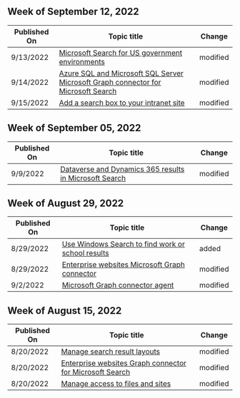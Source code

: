 <!-- This file is generated automatically each week. Changes made to this file will be overwritten.-->



## Week of September 12, 2022


| Published On |Topic title | Change |
|------|------------|--------|
| 9/13/2022 | [Microsoft Search for US government environments](/MicrosoftSearch/microsoft-search-us-government-environments) | modified |
| 9/14/2022 | [Azure SQL and Microsoft SQL Server Microsoft Graph connector for Microsoft Search](/MicrosoftSearch/mssql-connector) | modified |
| 9/15/2022 | [Add a search box to your intranet site](/MicrosoftSearch/add-a-search-box-to-your-intranet-site) | modified |


## Week of September 05, 2022


| Published On |Topic title | Change |
|------|------------|--------|
| 9/9/2022 | [Dataverse and Dynamics 365 results in Microsoft Search](/MicrosoftSearch/manage-dynamics365) | modified |


## Week of August 29, 2022


| Published On |Topic title | Change |
|------|------------|--------|
| 8/29/2022 | [Use Windows Search to find work or school results](/MicrosoftSearch/use-windows-search-find-work-school-results) | added |
| 8/29/2022 | [Enterprise websites Microsoft Graph connector](/MicrosoftSearch/enterprise-web-connector) | modified |
| 9/2/2022 | [Microsoft Graph connector agent](/MicrosoftSearch/graph-connector-agent) | modified |


## Week of August 15, 2022


| Published On |Topic title | Change |
|------|------------|--------|
| 8/20/2022 | [Manage search result layouts](/MicrosoftSearch/customize-results-layout) | modified |
| 8/20/2022 | [Enterprise websites Graph connector for Microsoft Search](/MicrosoftSearch/enterprise-web-connector) | modified |
| 8/20/2022 | [Manage access to files and sites](/MicrosoftSearch/manage-access-files-sites) | modified |
